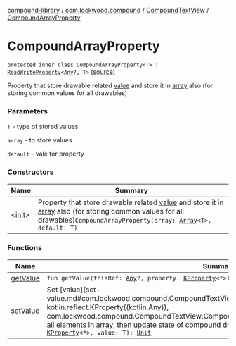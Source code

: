 [compound-library](../../../index.md) / [com.lockwood.compound](../../index.md) / [CompoundTextView](../index.md) / [CompoundArrayProperty](./index.md)

# CompoundArrayProperty

`protected inner class CompoundArrayProperty<T> : `[`ReadWriteProperty`](https://kotlinlang.org/api/latest/jvm/stdlib/kotlin.properties/-read-write-property/index.html)`<`[`Any`](https://kotlinlang.org/api/latest/jvm/stdlib/kotlin/-any/index.html)`?, T>` [(source)](https://github.com/lndmflngs/compound-text-view/tree/master/compound-library/src/main/java/com/lockwood/compound/CompoundTextView.kt#L1210)

Property that store drawable related [value](#) and store it in [array](#) also
(for storing common values for all drawables)

### Parameters

`T` - type of stored values

`array` - to store values

`default` - vale for property

### Constructors

| Name | Summary |
|---|---|
| [&lt;init&gt;](-init-.md) | Property that store drawable related [value](#) and store it in [array](#) also (for storing common values for all drawables)`CompoundArrayProperty(array: `[`Array`](https://kotlinlang.org/api/latest/jvm/stdlib/kotlin/-array/index.html)`<T>, default: T)` |

### Functions

| Name | Summary |
|---|---|
| [getValue](get-value.md) | `fun getValue(thisRef: `[`Any`](https://kotlinlang.org/api/latest/jvm/stdlib/kotlin/-any/index.html)`?, property: `[`KProperty`](https://kotlinlang.org/api/latest/jvm/stdlib/kotlin.reflect/-k-property/index.html)`<*>): T` |
| [setValue](set-value.md) | Set [value](set-value.md#com.lockwood.compound.CompoundTextView.CompoundArrayProperty$setValue(kotlin.Any, kotlin.reflect.KProperty((kotlin.Any)), com.lockwood.compound.CompoundTextView.CompoundArrayProperty.T)/value), set same value for all elements in [array](#), then update state of compound drawables`fun setValue(thisRef: `[`Any`](https://kotlinlang.org/api/latest/jvm/stdlib/kotlin/-any/index.html)`?, property: `[`KProperty`](https://kotlinlang.org/api/latest/jvm/stdlib/kotlin.reflect/-k-property/index.html)`<*>, value: T): `[`Unit`](https://kotlinlang.org/api/latest/jvm/stdlib/kotlin/-unit/index.html) |
